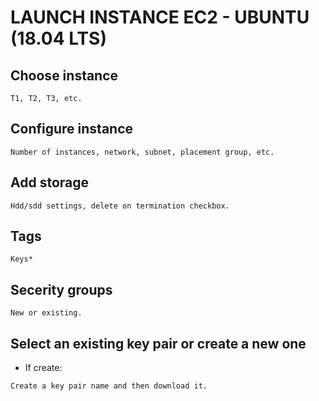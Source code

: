 # LAUNCH INSTANCE EC2 - UBUNTU (18.04 LTS)

## Choose instance
```
T1, T2, T3, etc.
```
## Configure instance
```
Number of instances, network, subnet, placement group, etc.
```
## Add storage
```
Hdd/sdd settings, delete on termination checkbox.
```
## Tags
```
Keys*
```
## Secerity groups
```
New or existing.
```
## Select an existing key pair or create a new one
* If create:
```
Create a key pair name and then download it.
```
